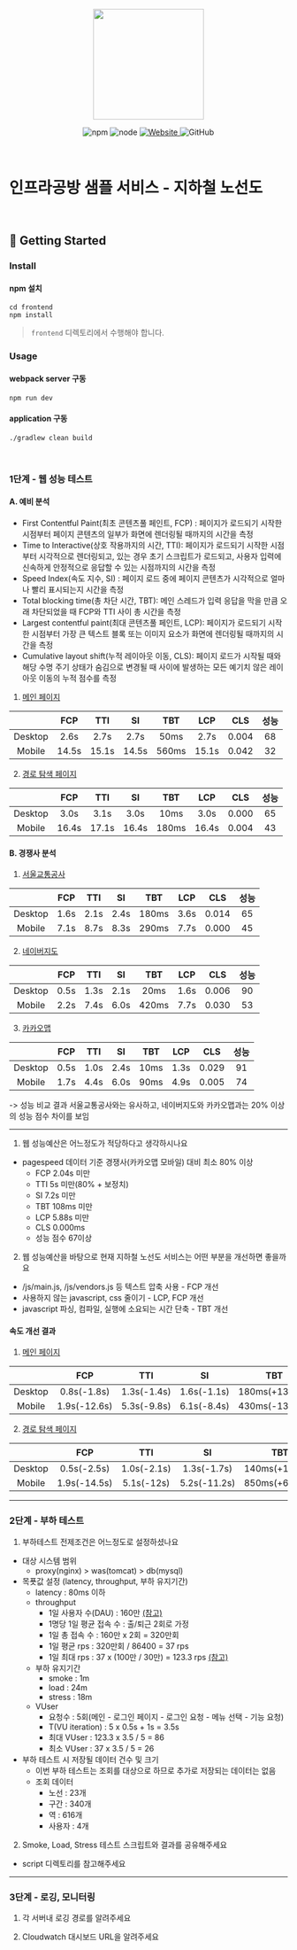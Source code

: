 <p align="center">
    <img width="200px;" src="https://raw.githubusercontent.com/woowacourse/atdd-subway-admin-frontend/master/images/main_logo.png"/>
</p>
<p align="center">
  <img alt="npm" src="https://img.shields.io/badge/npm-%3E%3D%205.5.0-blue">
  <img alt="node" src="https://img.shields.io/badge/node-%3E%3D%209.3.0-blue">
  <a href="https://edu.nextstep.camp/c/R89PYi5H" alt="nextstep atdd">
    <img alt="Website" src="https://img.shields.io/website?url=https%3A%2F%2Fedu.nextstep.camp%2Fc%2FR89PYi5H">
  </a>
  <img alt="GitHub" src="https://img.shields.io/github/license/next-step/atdd-subway-service">
</p>

<br>

# 인프라공방 샘플 서비스 - 지하철 노선도

<br>

## 🚀 Getting Started

### Install
#### npm 설치
```
cd frontend
npm install
```
> `frontend` 디렉토리에서 수행해야 합니다.

### Usage
#### webpack server 구동
```
npm run dev
```
#### application 구동
```
./gradlew clean build
```
<br>


### 1단계 - 웹 성능 테스트
#### A. 예비 분석
+ First Contentful Paint(최초 콘텐츠풀 페인트, FCP) : 페이지가 로드되기 시작한 시점부터 페이지 콘텐츠의 일부가 화면에 렌더링될 때까지의 시간을 측정
+ Time to Interactive(상호 작용까지의 시간, TTI): 페이지가 로드되기 시작한 시점부터 시각적으로 렌더링되고, 있는 경우 초기 스크립트가 로드되고, 사용자 입력에 신속하게 안정적으로 응답할 수 있는 시점까지의 시간을 측정
+ Speed Index(속도 지수, SI) : 페이지 로드 중에 페이지 콘텐츠가 시각적으로 얼마나 빨리 표시되는지 시간을 측정
+ Total blocking time(총 차단 시간, TBT): 메인 스레드가 입력 응답을 막을 만큼 오래 차단되었을 때 FCP와 TTI 사이 총 시간을 측정
+ Largest contentful paint(최대 콘텐츠풀 페인트, LCP): 페이지가 로드되기 시작한 시점부터 가장 큰 텍스트 블록 또는 이미지 요소가 화면에 렌더링될 때까지의 시간을 측정
+ Cumulative layout shift(누적 레이아웃 이동, CLS): 페이지 로드가 시작될 때와 해당 수명 주기 상태가 숨김으로 변경될 때 사이에 발생하는 모든 예기치 않은 레이아웃 이동의 누적 점수를 측정

1. [메인 페이지](https://mins99-subway.kro.kr/)

|  | FCP  | TTI  |  SI  |  TBT  | LCP  |  CLS  | 성능 |
|:---:|:----:|:----:|:----:|:-----:|:----:|:-----:|:---:|
|Desktop| 2.6s | 2.7s | 2.7s | 50ms | 2.7s | 0.004 |  68 |
|Mobile| 14.5s | 15.1s | 14.5s | 560ms | 15.1s | 0.042 |  32 |

2. [경로 탐색 페이지](https://mins99-subway.kro.kr/path)

|  |  FCP  |  TTI  |  SI   |  TBT  |  LCP  |  CLS  | 성능 |
|:---:|:----:|:----:|:----:|:-----:|:----:|:-----:|:---:|
|Desktop| 3.0s  | 3.1s  | 3.0s  | 10ms  | 3.0s  | 0.000 |  65 |
|Mobile| 16.4s | 17.1s | 16.4s | 180ms | 16.4s | 0.004 |  43 |

#### B. 경쟁사 분석
1. [서울교통공사](http://www.seoulmetro.co.kr/kr/cyberStation.do)

|  | FCP  | TTI  |  SI  |  TBT  | LCP  |  CLS  | 성능 |
|:---:|:----:|:----:|:----:|:-----:|:----:|:-----:|:---:|
|Desktop| 1.6s | 2.1s | 2.4s | 180ms | 3.6s | 0.014 |  65 |
|Mobile| 7.1s | 8.7s | 8.3s | 290ms | 7.7s | 0.000 |  45 |

2. [네이버지도](https://m.map.naver.com/subway/subwayLine.naver?region=1000)

|  | FCP  | TTI  |  SI  |  TBT  | LCP  |  CLS  | 성능 |
|:---:|:----:|:----:|:----:|:-----:|:----:|:-----:|:---:|
|Desktop| 0.5s | 1.3s | 2.1s | 20ms  | 1.6s | 0.006 | 90 |
|Mobile| 2.2s | 7.4s | 6.0s | 420ms | 7.7s | 0.030 | 53 |

3. [카카오맵](https://m.map.kakao.com/)

|  | FCP  | TTI  |  SI  |  TBT  | LCP  |  CLS  | 성능 |
|:---:|:----:|:----:|:----:|:-----:|:----:|:-----:|:---:|
|Desktop| 0.5s | 1.0s | 2.4s | 10ms  | 1.3s | 0.029 | 91 |
|Mobile| 1.7s | 4.4s | 6.0s | 90ms | 4.9s | 0.005 | 74 |

-> 성능 비교 결과 서울교통공사와는 유사하고, 네이버지도와 카카오맵과는 20% 이상의 성능 점수 차이를 보임

--- 

1. 웹 성능예산은 어느정도가 적당하다고 생각하시나요
+ pagespeed 데이터 기준 경쟁사(카카오맵 모바일) 대비 최소 80% 이상
  + FCP 2.04s 미만
  + TTI 5s 미만(80% + 보정치)
  + SI 7.2s 미만
  + TBT 108ms 미만
  + LCP 5.88s 미만
  + CLS 0.000ms
  + 성능 점수 67이상

2. 웹 성능예산을 바탕으로 현재 지하철 노선도 서비스는 어떤 부분을 개선하면 좋을까요
+ /js/main.js, /js/vendors.js 등 텍스트 압축 사용 - FCP 개선
+ 사용하지 않는 javascript, css 줄이기 - LCP, FCP 개선
+ javascript 파싱, 컴파일, 실행에 소요되는 시간 단축 - TBT 개선

#### 속도 개선 결과
1. [메인 페이지](https://mins99-subway.kro.kr/)

|  |     FCP      |     TTI     |     SI      |      TBT      |     LCP     |   CLS    |   성능    |
|:---:|:------------:|:-----------:|:-----------:|:-------------:|:-----------:|:--------:|:-------:|
|Desktop| 0.8s(-1.8s)  | 1.3s(-1.4s) | 1.6s(-1.1s) | 180ms(+130ms) | 1.3s(-1.4s) | 0.004(-) | 89(+21) |
|Mobile| 1.9s(-12.6s) | 5.3s(-9.8s) | 6.1s(-8.4s) | 430ms(-130ms) | 5.5s(-9.6s) | 0.042(-) | 59(+27) |

2. [경로 탐색 페이지](https://mins99-subway.kro.kr/path)

|  |     FCP      |     TTI      |       SI       |       TBT        |      LCP       |      CLS      |   성능    |
|:---:|:------------:|:------------:|:--------------:|:----------------:|:--------------:|:-------------:|:-------:|
|Desktop|0.5s(-2.5s)   | 1.0s(-2.1s)  |  1.3s(-1.7s)   |  140ms(+130ms)   |  1.1s(-1.9s)   |   0.000(-)    | 95(+30) |
|Mobile| 1.9s(-14.5s) |  5.1s(-12s)  | 5.2s(-11.2s)   |  850ms(+670ms)   | 4.8s(-11.6s)   | 0.000(-0.004) | 55(+12) |

---

### 2단계 - 부하 테스트
1. 부하테스트 전제조건은 어느정도로 설정하셨나요
+ 대상 시스템 범위
  - proxy(nginx) > was(tomcat) > db(mysql)
+ 목푯값 설정 (latency, throughput, 부하 유지기간)
  - latency : 80ms 이하
  - throughput 
    - 1일 사용자 수(DAU) : 160만 [(참고)](https://www.sedaily.com/NewsView/22RH3PUBN6)
    - 1명당 1일 평균 접속 수 : 출/퇴근 2회로 가정
    - 1일 총 접속 수 : 160만 x 2회 = 320만회
    - 1일 평균 rps : 320만회 / 86400 = 37 rps
    - 1일 최대 rps : 37 x (100만 / 30만) = 123.3 rps [(참고)](https://www.bigdata-map.kr/datastory/traffic/seoul)
  - 부하 유지기간
    - smoke : 1m
    - load : 24m
    - stress : 18m
  - VUser
    - 요청수 : 5회(메인 - 로그인 페이지 - 로그인 요청 - 메뉴 선택 - 기능 요청)
    - T(VU iteration) : 5 x 0.5s + 1s = 3.5s
    - 최대 VUser : 123.3 x 3.5 / 5 = 86
    - 최소 VUser : 37 x 3.5 / 5 = 26
+ 부하 테스트 시 저장될 데이터 건수 및 크기
  + 이번 부하 테스트는 조회를 대상으로 하므로 추가로 저장되는 데이터는 없음
  + 조회 데이터
    + 노선 : 23개
    + 구간 : 340개
    + 역 : 616개
    + 사용자 : 4개

2. Smoke, Load, Stress 테스트 스크립트와 결과를 공유해주세요
- script 디렉토리를 참고해주세요

---

### 3단계 - 로깅, 모니터링
1. 각 서버내 로깅 경로를 알려주세요

2. Cloudwatch 대시보드 URL을 알려주세요
